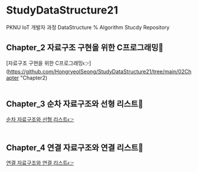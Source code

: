 # StudyDataStructure21
PKNU IoT 개발자 과정
DataStructure % Algorithm Stucdy Repository

## Chapter_2 자료구조 구현을 위한 C프로그래밍🎯

[자료구조 구현을 위한 C프로그래밍👉](https://github.com/HongryeolSeong/StudyDataStructure21/tree/main/02Chapter "Chapter2)
<br>
<br>

## Chapter_3 순차 자료구조와 선형 리스트🎯

[순차 자료구조와 선형 리스트👉](https://github.com/HongryeolSeong/StudyDataStructure21/tree/main/03Chapter "Chapter3")
<br>
<br>

## Chapter_4 연결 자료구조와 연결 리스트🎯

[연결 자료구조와 연결 리스트👉](https://github.com/HongryeolSeong/StudyDataStructure21/tree/main/04Chapter "Chapter4")
<br>
<br>
